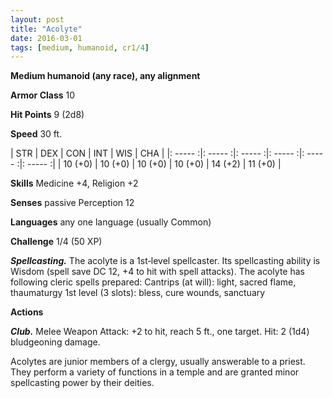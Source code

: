 ```yaml
---
layout: post
title: "Acolyte"
date: 2016-03-01
tags: [medium, humanoid, cr1/4]
---
```


**Medium humanoid (any race), any alignment**

**Armor Class** 10

**Hit Points** 9 (2d8)

**Speed** 30 ft.

|   STR   |   DEX   |   CON   |   INT   |   WIS   |   CHA   |
|: ----- :|: ----- :|: ----- :|: ----- :|: ----- :|: ----- :|
| 10 (+0) | 10 (+0) | 10 (+0) | 10 (+0) | 14 (+2) | 11 (+0) |

**Skills** Medicine +4, Religion +2 

**Senses** passive Perception 12 

**Languages** any one language (usually Common) 

**Challenge** 1/4 (50 XP)

***Spellcasting.*** The acolyte is a 1st‐level spellcaster. Its spellcasting ability is Wisdom (spell save DC 12, +4 to hit with spell attacks). The acolyte has following cleric spells prepared: Cantrips (at will): light, sacred flame, thaumaturgy 1st level (3 slots): bless, cure wounds, sanctuary 

**Actions**

***Club.*** Melee Weapon Attack: +2 to hit, reach 5 ft., one target. Hit: 2 (1d4) bludgeoning damage.

Acolytes are junior members of a clergy, usually answerable to a priest. They perform a variety of functions in a temple and are granted minor spellcasting power by their deities.